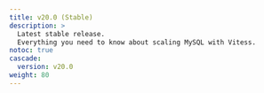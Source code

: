 ```yaml
---
title: v20.0 (Stable)
description: >
  Latest stable release.
  Everything you need to know about scaling MySQL with Vitess.
notoc: true
cascade:
  version: v20.0
weight: 80
---
```

